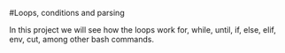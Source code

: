#Loops, conditions and parsing

In this project we will see how the loops work for, while, until, if, else, elif, env, cut, among other bash commands.